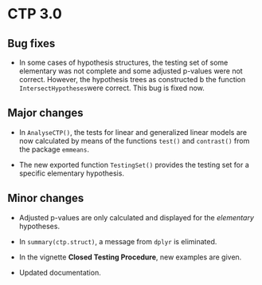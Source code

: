 # CTP 3.0

## Bug fixes

* In some cases of hypothesis structures, the testing set of some elementary was not complete and some adjusted p-values were not correct. However, the hypothesis trees as constructed b the function `IntersectHypotheses`were correct. This bug is fixed now.

## Major changes

* In `AnalyseCTP()`, the tests for linear and generalized linear models are now calculated by means of the functions `test()` and `contrast()` from the package `emmeans`.

* The new exported function `TestingSet()` provides the testing set for a specific elementary hypothesis.

## Minor changes

* Adjusted p-values are only calculated and displayed for the *elementary* hypotheses. 

* In `summary(ctp.struct)`, a message from `dplyr` is eliminated.

* In the vignette **Closed Testing Procedure**, new examples are given.

* Updated documentation.

